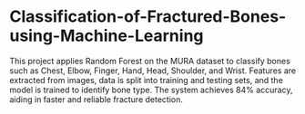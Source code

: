 # Classification-of-Fractured-Bones-using-Machine-Learning
This project applies Random Forest on the MURA dataset to classify bones such as Chest, Elbow, Finger, Hand, Head, Shoulder, and Wrist. Features are extracted from images, data is split into training and testing sets, and the model is trained to identify bone type. The system achieves 84% accuracy, aiding in faster and reliable fracture detection.
